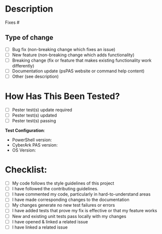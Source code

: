 <!-- A similar PR may already be submitted. Please search existing `Pull Requests` before creating one. -->
# Description
<!--
Please include a summary of the change and which issue is fixed & relevant motivation and context.
Put `Fixes #XXX` in your comment to link the issue that your PR fixes.
-->

Fixes #

## Type of change
<!--
Please select all relevant options:
-->

- [ ] Bug fix (non-breaking change which fixes an issue)
- [ ] New feature (non-breaking change which adds functionality)
- [ ] Breaking change (fix or feature that makes existing functionality work differently)
- [ ] Documentation update (psPAS website or command help content)
- [ ] Other (see description)

# How Has This Been Tested?
<!--
Please describe the tests that you ran to verify your changes.
Demonstrate the code is solid (i.e. The exact commands you ran and the output).
Provide instructions so tests can be reproduce.
Confirm if existing module tests require update/are updated/are passing
-->

- [ ] Pester test(s) update required
- [ ] Pester test(s) updated
- [ ] Pester test(s) passing

**Test Configuration**:
- PowerShell version:
- CyberArk PAS version:
- OS Version:

# Checklist:
<!--
See the `CONTRIBUTING` guide. _Ensure your code adheres to the project's PowerShell Styleguide_
Please select all relevant options:
-->
- [ ] My code follows the style guidelines of this project
- [ ] I have followed the contributing guidelines.
- [ ] I have commented my code, particularly in hard-to-understand areas
- [ ] I have made corresponding changes to the documentation
- [ ] My changes generate no new test failures or errors
- [ ] I have added tests that prove my fix is effective or that my feature works
- [ ] New and existing unit tests pass locally with my changes
- [ ] I have opened & linked a related issue
- [ ] I have linked a related issue